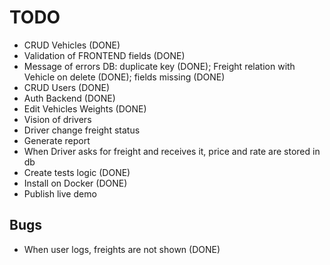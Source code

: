 # TODO
- CRUD Vehicles (DONE)
- Validation of FRONTEND fields (DONE)
- Message of errors DB: duplicate key (DONE); Freight relation with Vehicle on delete (DONE); fields missing (DONE)
- CRUD Users (DONE) 
- Auth Backend (DONE)
- Edit Vehicles Weights (DONE) 
- Vision of drivers
- Driver change freight status
- Generate report
- When Driver asks for freight and receives it, price and rate are stored in db
- Create tests logic (DONE)
- Install on Docker (DONE)
- Publish live demo

## Bugs

 - When user logs, freights are not shown (DONE)
